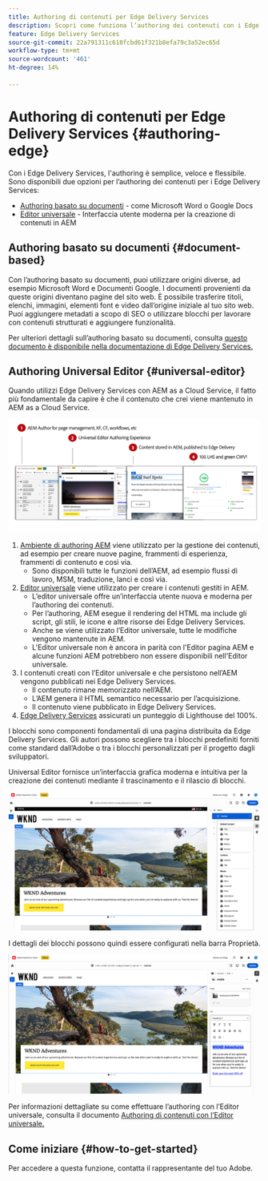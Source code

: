 ```yaml
---
title: Authoring di contenuti per Edge Delivery Services
description: Scopri come funziona l’authoring dei contenuti con i Edge Delivery Services e come creare contenuti AEM con i Edge Delivery Services.
feature: Edge Delivery Services
source-git-commit: 22a791311c618fcbd61f321b8efa79c3a52ec65d
workflow-type: tm+mt
source-wordcount: '461'
ht-degree: 14%

---
```



# Authoring di contenuti per Edge Delivery Services {#authoring-edge}

Con i Edge Delivery Services, l&#39;authoring è semplice, veloce e flessibile. Sono disponibili due opzioni per l’authoring dei contenuti per i Edge Delivery Services:

* [Authoring basato su documenti](#document-based) - come Microsoft Word o Google Docs
* [Editor universale](#universal-editor) - Interfaccia utente moderna per la creazione di contenuti in AEM

## Authoring basato su documenti {#document-based}

Con l’authoring basato su documenti, puoi utilizzare origini diverse, ad esempio Microsoft Word e Documenti Google. I documenti provenienti da queste origini diventano pagine del sito web. È possibile trasferire titoli, elenchi, immagini, elementi font e video dall’origine iniziale al tuo sito web. Puoi aggiungere metadati a scopo di SEO o utilizzare blocchi per lavorare con contenuti strutturati e aggiungere funzionalità.

Per ulteriori dettagli sull’authoring basato su documenti, consulta [questo documento è disponibile nella documentazione di Edge Delivery Services.](/help/edge/docs/authoring.md)

## Authoring Universal Editor {#universal-editor}

Quando utilizzi Edge Delivery Services con AEM as a Cloud Service, il fatto più fondamentale da capire è che il contenuto che crei viene mantenuto in AEM as a Cloud Service.

![Come funziona l’authoring AEM con i Edge Delivery Services](assets/how-aem-edge-works.png)

1. [Ambiente di authoring AEM](/help/sites-cloud/authoring/getting-started/quick-start.md) viene utilizzato per la gestione dei contenuti, ad esempio per creare nuove pagine, frammenti di esperienza, frammenti di contenuto e così via.
   * Sono disponibili tutte le funzioni dell’AEM, ad esempio flussi di lavoro, MSM, traduzione, lanci e così via.
1. [Editor universale](/help/implementing/universal-editor/authoring.md) viene utilizzato per creare i contenuti gestiti in AEM.
   * L’editor universale offre un’interfaccia utente nuova e moderna per l’authoring dei contenuti.
   * Per l’authoring, AEM esegue il rendering del HTML ma include gli script, gli stili, le icone e altre risorse dei Edge Delivery Services.
   * Anche se viene utilizzato l’Editor universale, tutte le modifiche vengono mantenute in AEM.
   * L&#39;Editor universale non è ancora in parità con l&#39;Editor pagina AEM e alcune funzioni AEM potrebbero non essere disponibili nell&#39;Editor universale.
1. I contenuti creati con l’Editor universale e che persistono nell’AEM vengono pubblicati nei Edge Delivery Services.
   * Il contenuto rimane memorizzato nell’AEM.
   * L’AEM genera il HTML semantico necessario per l’acquisizione.
   * Il contenuto viene pubblicato in Edge Delivery Services.
1. [Edge Delivery Services](/help/edge/developer/keeping-it-100.md) assicurati un punteggio di Lighthouse del 100%.

I blocchi sono componenti fondamentali di una pagina distribuita da Edge Delivery Services. Gli autori possono scegliere tra i blocchi predefiniti forniti come standard dall’Adobe o tra i blocchi personalizzati per il progetto dagli sviluppatori.

Universal Editor fornisce un’interfaccia grafica moderna e intuitiva per la creazione dei contenuti mediante il trascinamento e il rilascio di blocchi.

![Trascinamento di blocchi nell’editor universale](assets/blocks.png)

I dettagli dei blocchi possono quindi essere configurati nella barra Proprietà.

![Configurazione delle proprietà del blocco](assets/block-properties.png)

Per informazioni dettagliate su come effettuare l’authoring con l’Editor universale, consulta il documento [Authoring di contenuti con l’Editor universale.](/help/implementing/universal-editor/authoring.md)

## Come iniziare {#how-to-get-started}

Per accedere a questa funzione, contatta il rappresentante del tuo Adobe.
